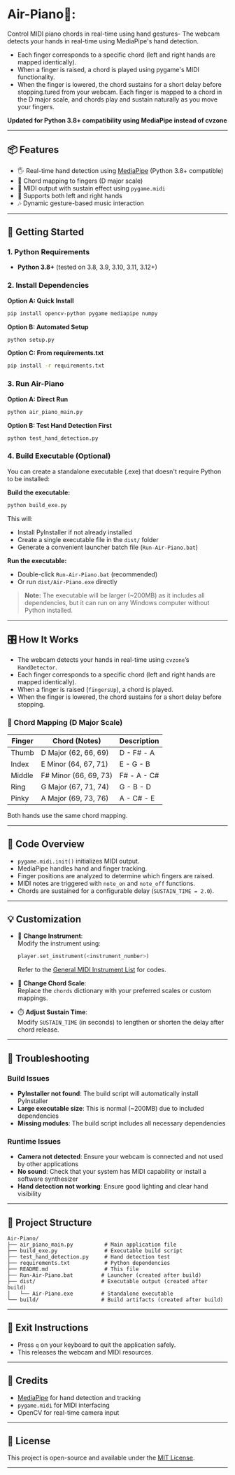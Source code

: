 # Air-Piano🎹:

Control MIDI piano chords in real-time using hand gestures- The webcam detects your hands in real-time using MediaPipe's hand detection.
- Each finger corresponds to a specific chord (left and right hands are mapped identically).
- When a finger is raised, a chord is played using pygame's MIDI functionality.
- When the finger is lowered, the chord sustains for a short delay before stopping.tured from your webcam. Each finger is mapped to a chord in the D major scale, and chords play and sustain naturally as you move your fingers.

**Updated for Python 3.8+ compatibility using MediaPipe instead of cvzone**

---

## 📦 Features

- 🖐️ Real-time hand detection using [MediaPipe](https://mediapipe.dev/) (Python 3.8+ compatible)
- 🎼 Chord mapping to fingers (D major scale)  
- 🎹 MIDI output with sustain effect using `pygame.midi`
- 👏 Supports both left and right hands
- 🎶 Dynamic gesture-based music interaction

---

## 🚀 Getting Started

### 1. Python Requirements
- **Python 3.8+** (tested on 3.8, 3.9, 3.10, 3.11, 3.12+)

### 2. Install Dependencies

**Option A: Quick Install**
```bash
pip install opencv-python pygame mediapipe numpy
```

**Option B: Automated Setup**
```bash
python setup.py
```

**Option C: From requirements.txt**
```bash
pip install -r requirements.txt
```

### 3. Run Air-Piano

**Option A: Direct Run**
```bash
python air_piano_main.py
```

**Option B: Test Hand Detection First**
```bash
python test_hand_detection.py
```

### 4. Build Executable (Optional)

You can create a standalone executable (.exe) that doesn't require Python to be installed:

**Build the executable:**
```bash
python build_exe.py
```

This will:
- Install PyInstaller if not already installed
- Create a single executable file in the `dist/` folder
- Generate a convenient launcher batch file (`Run-Air-Piano.bat`)

**Run the executable:**
- Double-click `Run-Air-Piano.bat` (recommended)
- Or run `dist/Air-Piano.exe` directly

> **Note:** The executable will be larger (~200MB) as it includes all dependencies, but it can run on any Windows computer without Python installed.

---

## 🎛️ How It Works

- The webcam detects your hands in real-time using `cvzone`’s `HandDetector`.
- Each finger corresponds to a specific chord (left and right hands are mapped identically).
- When a finger is raised (`fingersUp`), a chord is played.
- When the finger is lowered, the chord sustains for a short delay before stopping.

### 🎵 Chord Mapping (D Major Scale)

| Finger  | Chord (Notes)        | Description        |
|---------|----------------------|--------------------|
| Thumb   | D Major (62, 66, 69) | D - F# - A          |
| Index   | E Minor (64, 67, 71) | E - G - B           |
| Middle  | F# Minor (66, 69, 73)| F# - A - C#         |
| Ring    | G Major (67, 71, 74) | G - B - D           |
| Pinky   | A Major (69, 73, 76) | A - C# - E          |

Both hands use the same chord mapping.

---

## 🧠 Code Overview

- `pygame.midi.init()` initializes MIDI output.
- MediaPipe handles hand and finger tracking.
- Finger positions are analyzed to determine which fingers are raised.
- MIDI notes are triggered with `note_on` and `note_off` functions.
- Chords are sustained for a configurable delay (`SUSTAIN_TIME = 2.0`).

---

## 💡 Customization

- 🔁 **Change Instrument**:  
  Modify the instrument using:
  ```python
  player.set_instrument(<instrument_number>)
  ```
  Refer to the [General MIDI Instrument List](https://www.midi.org/specifications-old/item/gm-level-1-sound-set) for codes.

- 🎼 **Change Chord Scale**:  
  Replace the `chords` dictionary with your preferred scales or custom mappings.

- ⏱️ **Adjust Sustain Time**:  
  Modify `SUSTAIN_TIME` (in seconds) to lengthen or shorten the delay after chord release.

---

## 🔧 Troubleshooting

### Build Issues
- **PyInstaller not found**: The build script will automatically install PyInstaller
- **Large executable size**: This is normal (~200MB) due to included dependencies
- **Missing modules**: The build script includes all necessary dependencies

### Runtime Issues
- **Camera not detected**: Ensure your webcam is connected and not used by other applications
- **No sound**: Check that your system has MIDI capability or install a software synthesizer
- **Hand detection not working**: Ensure good lighting and clear hand visibility

---

## 📁 Project Structure

```
Air-Piano/
├── air_piano_main.py          # Main application file
├── build_exe.py               # Executable build script
├── test_hand_detection.py     # Hand detection test
├── requirements.txt           # Python dependencies
├── README.md                  # This file
├── Run-Air-Piano.bat         # Launcher (created after build)
├── dist/                     # Executable output (created after build)
│   └── Air-Piano.exe         # Standalone executable
└── build/                    # Build artifacts (created after build)
```

---

## 🛑 Exit Instructions

- Press `q` on your keyboard to quit the application safely.
- This releases the webcam and MIDI resources.

---

## 🤝 Credits

- [MediaPipe](https://mediapipe.dev/) for hand detection and tracking
- `pygame.midi` for MIDI interfacing
- OpenCV for real-time camera input

---

## 📄 License

This project is open-source and available under the [MIT License](LICENSE).

---
